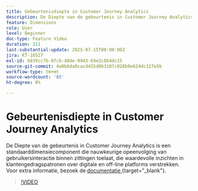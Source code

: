 ```yaml
---
title: Gebeurtenisdiepte in Customer Journey Analytics
description: De Diepte van de gebeurtenis in Customer Journey Analytics is een standaarddimensiecomponent die nauwkeurige opeenvolging van gebruikersinteractie binnen zittingen toelaat, die waardevolle inzichten in klantengedragspatronen over digitale en off-line platforms verstrekken.
feature: Dimensions
role: User
level: Beginner
doc-type: Feature Video
duration: 211
last-substantial-update: 2025-07-15T00:00:00Z
jira: KT-18527
exl-id: 6839cc7b-07cb-48de-9943-69e2c8b4dc15
source-git-commit: 4a0b6da0cacd435d063107c028b9e624dc127e5b
workflow-type: tm+mt
source-wordcount: '85'
ht-degree: 0%

---
```


# Gebeurtenisdiepte in Customer Journey Analytics

De Diepte van de gebeurtenis in Customer Journey Analytics is een standaarddimensiecomponent die nauwkeurige opeenvolging van gebruikersinteractie binnen zittingen toelaat, die waardevolle inzichten in klantengedragspatronen over digitale en off-line platforms verstrekken. Voor extra informatie, bezoek de [&#x200B; documentatie &#x200B;](https://experienceleague.adobe.com/nl/docs/analytics-platform/using/cja-dataviews/component-reference#standard-dimensions){target="_blank"}.

>[!VIDEO](https://video.tv.adobe.com/v/3464857/?learn=on&enablevpops&captions=dut)
